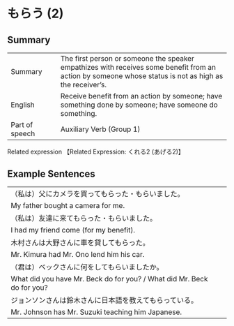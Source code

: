# もらう (2)

## Summary

<table><tr>   <td>Summary<td>   <td>The first person or someone the speaker empathizes with receives some benefit from an action by someone whose status is not as high as the receiver’s.</td><tr><tr>   <td>English<td>   <td>Receive benefit from an action by someone; have something done by someone; have someone do something.</td><tr><tr>   <td>Part of speech<td>   <td>Auxiliary Verb (Group 1)</td><tr></table><tr>   <td>Related expression<td>   <td>【Related Expression: くれる2 (あげる2)】</td><tr></table></table>

## Example Sentences

<table><tr><td>（私は）父にカメラを買ってもらった・もらいました。<td><tr><tr><td>My father bought a camera for me.<td><tr><tr><td>（私は）友達に来てもらった・もらいました。<td><tr><tr><td>I had my friend come (for my benefit).<td><tr><tr><td>木村さんは大野さんに車を貸してもらった。<td><tr><tr><td>Mr. Kimura had Mr. Ono lend him his car.<td><tr><tr><td>（君は）ベックさんに何をしてもらいましたか。<td><tr><tr><td>What did you have Mr. Beck do for you? / What did Mr. Beck do for you?<td><tr><tr><td>ジョンソンさんは鈴木さんに日本語を教えてもらっている。<td><tr><tr><td>Mr. Johnson has Mr. Suzuki teaching him Japanese.<td><tr></table>

